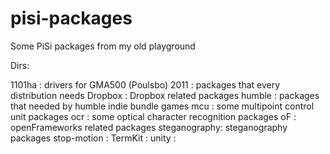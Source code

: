 pisi-packages
=============

Some PiSi packages from my old playground

Dirs:

1101ha       : drivers for GMA500 (Poulsbo)
2011         : packages that every distribution needs
Dropbox      : Dropbox related packages
humble       : packages that needed by humble indie bundle games
mcu          : some multipoint control unit packages
ocr          : some optical character recognition packages
oF           : openFrameworks related packages
steganography: steganography packages
stop-motion  :
TermKit      :
unity        :

